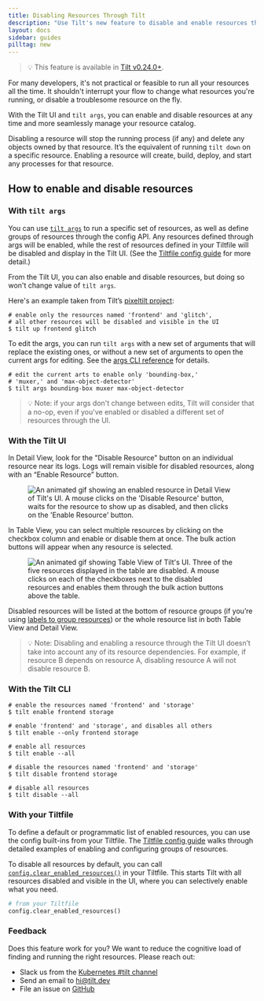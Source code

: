 ```yaml
---
title: Disabling Resources Through Tilt
description: "Use Tilt's new feature to disable and enable resources through the UI. Manage what resources you have up and running more seamlessly."
layout: docs
sidebar: guides
pilltag: new
---
```


> 💡 This feature is available in [Tilt v0.24.0+](https://github.com/tilt-dev/tilt/releases).

For many developers, it's not practical or feasible to run all your resources all the time. It shouldn't interrupt your flow to change what resources you're running, or disable a troublesome resource on the fly.

With the Tilt UI and `tilt args`, you can enable and disable resources at any time and more seamlessly manage your resource catalog.

Disabling a resource will stop the running process (if any) and delete any objects owned by that resource. It’s the equivalent of running `tilt down` on a specific resource. Enabling a resource will create, build, deploy, and start any processes for that resource.

## How to enable and disable resources

### With `tilt args`
You can use [`tilt args`](cli/tilt_args.html) to run a specific set of resources, as well as define groups of resources through the config API. Any resources defined through args will be enabled, while the rest of resources defined in your Tiltfile will be disabled and display in the Tilt UI. (See the [Tiltfile config guide](tiltfile_config.html#examples) for more detail.)

From the Tilt UI, you can also enable and disable resources, but doing so won't change value of `tilt args`.

Here's an example taken from Tilt’s [pixeltilt project](https://github.com/tilt-dev/pixeltilt/):
```shell
# enable only the resources named 'frontend' and 'glitch',
# all other resources will be disabled and visible in the UI
$ tilt up frontend glitch
```

To edit the args, you can run `tilt args` with a new set of arguments that will replace the existing ones, or without a new set of arguments to open the current args for editing. See the [args CLI reference](cli/tilt_args.html) for details.
```shell
# edit the current arts to enable only 'bounding-box,'
# 'muxer,' and 'max-object-detector'
$ tilt args bounding-box muxer max-object-detector
```

> 💡 Note: if your args don't change between edits, Tilt will consider that a no-op, even if you've enabled or disabled a different set of resources through the UI.

### With the Tilt UI

In Detail View, look for the "Disable Resource" button on an individual resource near its logs. Logs will remain visible for disabled resources, along with an “Enable Resource” button.

<figure>
  <img src="/assets/img/disable-resources-detail-view.gif" alt="An animated gif showing an enabled resource in Detail View of Tilt's UI. A mouse clicks on the 'Disable Resource' button, waits for the resource to show up as disabled, and then clicks on the 'Enable Resource' button.">
</figure>

In Table View, you can select multiple resources by clicking on the checkbox column and enable or disable them at once. The bulk action buttons will appear when any resource is selected.

<figure>
  <img src="/assets/img/disable-resources-table-view.gif" alt="An animated gif showing Table View of Tilt's UI. Three of the five resources displayed in the table are disabled. A mouse clicks on each of the checkboxes next to the disabled resources and enables them through the bulk action buttons above the table.">
</figure>

Disabled resources will be listed at the bottom of resource groups (if you’re using [labels to group resources](tiltfile_concepts.html#resource-groups)) or the whole resource list in both Table View and Detail View.

> 💡 Note: Disabling and enabling a resource through the Tilt UI doesn’t take into account any of its resource dependencies. For example, if resource B depends on resource A, disabling resource A will not disable resource B.

### With the Tilt CLI

```shell
# enable the resources named 'frontend' and 'storage'
$ tilt enable frontend storage
```
```shell
# enable 'frontend' and 'storage', and disables all others
$ tilt enable --only frontend storage
```
```shell
# enable all resources
$ tilt enable --all
```
```shell
# disable the resources named 'frontend' and 'storage'
$ tilt disable frontend storage
```
```shell
# disable all resources
$ tilt disable --all
```

### With your Tiltfile

To define a default or programmatic list of enabled resources, you can use the config built-ins from your Tiltfile. The [Tiltfile config guide](tiltfile_config.html#examples) walks through detailed examples of enabling and configuring groups of resources.

To disable all resources by default, you can call [`config.clear_enabled_resources()`](api.html#api.config.clear_enabled_resources) in your Tiltfile. This starts Tilt with all resources disabled and visible in the UI, where you can selectively enable what you need.

```python
# from your Tiltfile
config.clear_enabled_resources()
```

### Feedback
Does this feature work for you? We want to reduce the cognitive load of finding and running the right resources. Please reach out:
* Slack us from the [Kubernetes #tilt channel](http://slack.k8s.io)
* Send an email to [hi@tilt.dev](mailto:hi@tilt.dev)
* File an issue on [GitHub](https://github.com/tilt-dev/tilt/issues)
